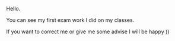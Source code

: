 Hello.

You can see my first exam work I did on my classes.

If you want to correct me or give me some advise I will be happy ))